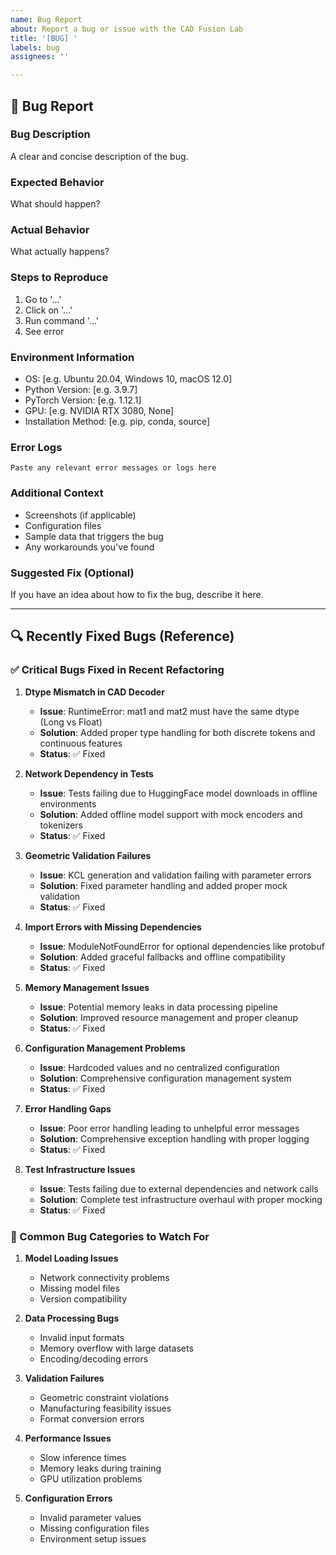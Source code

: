 ```yaml
---
name: Bug Report
about: Report a bug or issue with the CAD Fusion Lab
title: '[BUG] '
labels: bug
assignees: ''

---
```


## 🐛 Bug Report

### Bug Description
A clear and concise description of the bug.

### Expected Behavior
What should happen?

### Actual Behavior
What actually happens?

### Steps to Reproduce
1. Go to '...'
2. Click on '...'
3. Run command '...'
4. See error

### Environment Information
- OS: [e.g. Ubuntu 20.04, Windows 10, macOS 12.0]
- Python Version: [e.g. 3.9.7]
- PyTorch Version: [e.g. 1.12.1]
- GPU: [e.g. NVIDIA RTX 3080, None]
- Installation Method: [e.g. pip, conda, source]

### Error Logs
```
Paste any relevant error messages or logs here
```

### Additional Context
- Screenshots (if applicable)
- Configuration files
- Sample data that triggers the bug
- Any workarounds you've found

### Suggested Fix (Optional)
If you have an idea about how to fix the bug, describe it here.

---

## 🔍 Recently Fixed Bugs (Reference)

### ✅ Critical Bugs Fixed in Recent Refactoring

1. **Dtype Mismatch in CAD Decoder**
   - **Issue**: RuntimeError: mat1 and mat2 must have the same dtype (Long vs Float)
   - **Solution**: Added proper type handling for both discrete tokens and continuous features
   - **Status**: ✅ Fixed

2. **Network Dependency in Tests**
   - **Issue**: Tests failing due to HuggingFace model downloads in offline environments
   - **Solution**: Added offline model support with mock encoders and tokenizers
   - **Status**: ✅ Fixed

3. **Geometric Validation Failures**
   - **Issue**: KCL generation and validation failing with parameter errors
   - **Solution**: Fixed parameter handling and added proper mock validation
   - **Status**: ✅ Fixed

4. **Import Errors with Missing Dependencies**
   - **Issue**: ModuleNotFoundError for optional dependencies like protobuf
   - **Solution**: Added graceful fallbacks and offline compatibility
   - **Status**: ✅ Fixed

5. **Memory Management Issues**
   - **Issue**: Potential memory leaks in data processing pipeline
   - **Solution**: Improved resource management and proper cleanup
   - **Status**: ✅ Fixed

6. **Configuration Management Problems**
   - **Issue**: Hardcoded values and no centralized configuration
   - **Solution**: Comprehensive configuration management system
   - **Status**: ✅ Fixed

7. **Error Handling Gaps**
   - **Issue**: Poor error handling leading to unhelpful error messages
   - **Solution**: Comprehensive exception handling with proper logging
   - **Status**: ✅ Fixed

8. **Test Infrastructure Issues**
   - **Issue**: Tests failing due to external dependencies and network calls
   - **Solution**: Complete test infrastructure overhaul with proper mocking
   - **Status**: ✅ Fixed

### 🎯 Common Bug Categories to Watch For

1. **Model Loading Issues**
   - Network connectivity problems
   - Missing model files
   - Version compatibility

2. **Data Processing Bugs**
   - Invalid input formats
   - Memory overflow with large datasets
   - Encoding/decoding errors

3. **Validation Failures**
   - Geometric constraint violations
   - Manufacturing feasibility issues
   - Format conversion errors

4. **Performance Issues**
   - Slow inference times
   - Memory leaks during training
   - GPU utilization problems

5. **Configuration Errors**
   - Invalid parameter values
   - Missing configuration files
   - Environment setup issues